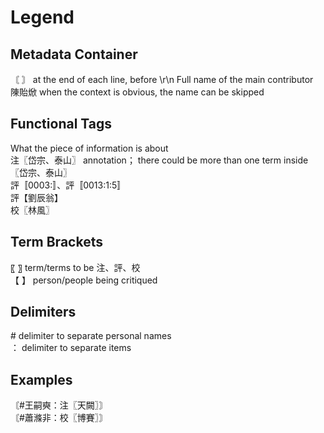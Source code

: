 # Legend

## Metadata Container
〘 〙 at the end of each line, before \r\n
Full name of the main contributor<br />
陳貽焮 when the context is obvious, the name can be skipped

## Functional Tags
What the piece of information is about<br />
注〖岱宗、泰山〗 annotation； there could be more than one term inside 〖岱宗、泰山〗<br />
評〚0003:〛、評〚0013:1:5〛<br />
評【劉辰翁】<br />
校〖林風〗

## Term Brackets
〖 〗 term/terms to be 注、評、校<br />
【 】 person/people being critiqued

## Delimiters
\# delimiter to separate personal names<br />
： delimiter to separate items

## Examples
〘#王嗣奭：注〖天闕〗〙<br />
〘#蕭滌非：校〖博賽〗〙

